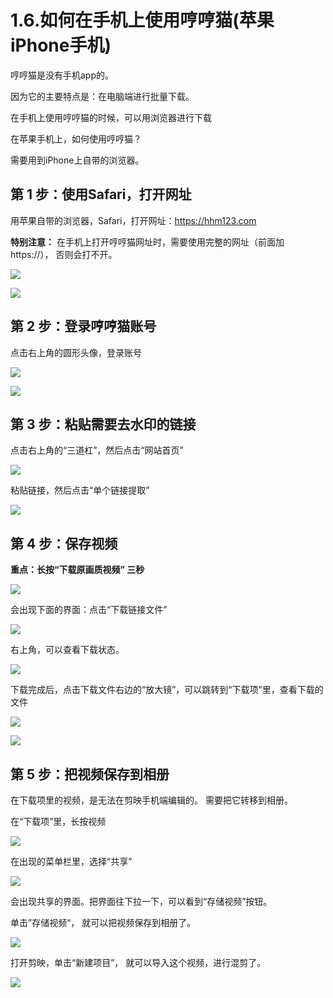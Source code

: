 # 1.6.如何在手机上使用哼哼猫(苹果iPhone手机)


哼哼猫是没有手机app的。 

因为它的主要特点是：在电脑端进行批量下载。 

在手机上使用哼哼猫的时候，可以用浏览器进行下载

在苹果手机上，如何使用哼哼猫？

需要用到iPhone上自带的浏览器。

## 第 1 步：使用Safari，打开网址

用苹果自带的浏览器，Safari，打开网址：https://hhm123.com 

**特别注意：** 在手机上打开哼哼猫网址时，需要使用完整的网址（前面加https://）， 否则会打不开。 

![](https://mdnice007.oss-cn-beijing.aliyuncs.com/obsidian/202212130613241.png)

![](https://mdnice007.oss-cn-beijing.aliyuncs.com/obsidian/202212130614553.png)


## 第 2 步：登录哼哼猫账号

点击右上角的圆形头像，登录账号

![](https://mdnice007.oss-cn-beijing.aliyuncs.com/obsidian/202212130617260.png)

![](https://mdnice007.oss-cn-beijing.aliyuncs.com/obsidian/202212130619307.png)


## 第 3 步：粘贴需要去水印的链接

点击右上角的“三道杠”，然后点击“网站首页”

![](https://mdnice007.oss-cn-beijing.aliyuncs.com/obsidian/202212130621850.png)

粘贴链接，然后点击“单个链接提取”

![](https://mdnice007.oss-cn-beijing.aliyuncs.com/obsidian/202212130626616.png)



## 第 4 步：保存视频

**重点：长按“下载原画质视频” 三秒**

![](https://mdnice007.oss-cn-beijing.aliyuncs.com/obsidian/202212130629452.png)

会出现下面的界面：点击“下载链接文件”

![](https://mdnice007.oss-cn-beijing.aliyuncs.com/obsidian/202212130631951.png)

右上角，可以查看下载状态。 

![](https://mdnice007.oss-cn-beijing.aliyuncs.com/obsidian/202212130639923.png)

下载完成后，点击下载文件右边的“放大镜”，可以跳转到“下载项”里，查看下载的文件

![](https://mdnice007.oss-cn-beijing.aliyuncs.com/obsidian/202212130642585.png)


![](https://mdnice007.oss-cn-beijing.aliyuncs.com/obsidian/202212130644849.png)

## 第 5 步：把视频保存到相册

在下载项里的视频，是无法在剪映手机端编辑的。 需要把它转移到相册。 

在“下载项”里，长按视频

![](https://mdnice007.oss-cn-beijing.aliyuncs.com/obsidian/202212130649634.png)

在出现的菜单栏里，选择“共享”

![](https://mdnice007.oss-cn-beijing.aliyuncs.com/obsidian/202212130651368.png)

会出现共享的界面。把界面往下拉一下，可以看到“存储视频”按钮。 

单击”存储视频“， 就可以把视频保存到相册了。 

![](https://mdnice007.oss-cn-beijing.aliyuncs.com/obsidian/202212130652989.png)

打开剪映，单击“新建项目”， 就可以导入这个视频，进行混剪了。 

![](https://mdnice007.oss-cn-beijing.aliyuncs.com/obsidian/202212130654392.png)
